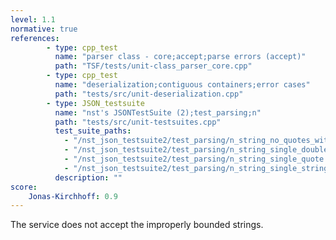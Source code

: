 ```yaml
---
level: 1.1
normative: true
references:
        - type: cpp_test
          name: "parser class - core;accept;parse errors (accept)"
          path: "TSF/tests/unit-class_parser_core.cpp"
        - type: cpp_test
          name: "deserialization;contiguous containers;error cases"
          path: "tests/src/unit-deserialization.cpp"
        - type: JSON_testsuite
          name: "nst's JSONTestSuite (2);test_parsing;n"
          path: "tests/src/unit-testsuites.cpp"
          test_suite_paths:
            - "/nst_json_testsuite2/test_parsing/n_string_no_quotes_with_bad_escape.json"
            - "/nst_json_testsuite2/test_parsing/n_string_single_doublequote.json"
            - "/nst_json_testsuite2/test_parsing/n_string_single_quote.json"
            - "/nst_json_testsuite2/test_parsing/n_string_single_string_no_double_quotes.json"
          description: ""
score:
    Jonas-Kirchhoff: 0.9
---
```


The service does not accept the improperly bounded strings.